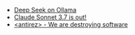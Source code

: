 - [Deep Seek on Ollama](https://ollama.com/library/deepseek-r1)
- [Claude Sonnet 3.7 is out!](https://www.youtube.com/watch?v=CJebvG7P7zY)
- [\<antirez\> - We are destroying software](https://antirez.com/news/145)